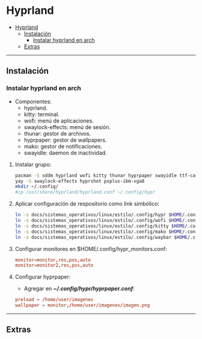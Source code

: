 # Hyprland

- [Hyprland](#hyprland)
  - [Instalación](#instalación)
    - [Instalar hyprland en arch](#instalar-hyprland-en-arch)
  - [Extras](#extras)

---

## Instalación

### Instalar hyprland en arch

- Componentes:
  - hyprland.
  - kitty: terminal.
  - wofi: menú de aplicaciones.
  - swaylock-effects: menú de sesión.
  - thunar: gestor de archivos.
  - hyprpaper: gestor de wallpapers.
  - mako: gestor de notificaciones.
  - swayidle: daemon de inactividad.

1. Instalar grupo:

    ```sh
    pacman -S sddm hyprland wofi kitty thunar hyprpaper swayidle ttf-cascadia-code-nerd gvfs ttf-joypixels thunar-volman pavucontrol nm-connection-editor otf-font-awesome
    yay -S swaylock-effects hyprshot pxplus-ibm-vga8
    mkdir ~/.config/
    #cp /usr/share/hyprland/hyprland.conf ~/.config/hypr
    
    ```

2. Aplicar configuración de respositorio como link simbólico:

      ```sh
      ln -s docs/sistemas_operativos/linux/estilo/.config/hypr $HOME/.config/
      ln -s docs/sistemas_operativos/linux/estilo/.config/wofi $HOME/.config/
      ln -s docs/sistemas_operativos/linux/estilo/.config/kitty $HOME/.config/
      ln -s docs/sistemas_operativos/linux/estilo/.config/mako $HOME/.config/
      ln -s docs/sistemas_operativos/linux/estilo/.config/waybar $HOME/.config/
      ```

3. Configurar monitores en $HOME/.config/hypr_monitors.conf:

    ```conf
    monitor=monitor,res,pos,auto
    monitor=monitor2,res,pos,auto
    ```

4. Configurar hyprpaper:

    - Agregar en ***~/.config/hypr/hyprpaper.conf***:

    ```conf
    preload = /home/user/imagenes
    wallpaper = monitor,/home/user/imagenes/imagen.png
    ```

---

## Extras
